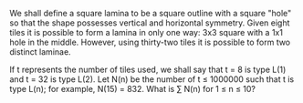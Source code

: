 
We shall define a square lamina to be a square outline with a square "hole" so that the shape possesses vertical and horizontal symmetry.
Given eight tiles it is possible to form a lamina in only one way: 3x3 square with a 1x1 hole in the middle. However, using thirty-two tiles it is possible to form two distinct laminae.



If t represents the number of tiles used, we shall say that t = 8 is type L(1) and t = 32 is type L(2).
Let N(n) be the number of t &#8804; 1000000 such that t is type L(n); for example, N(15) = 832.
What is &#8721; N(n) for 1 &#8804; n &#8804; 10?
